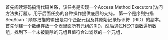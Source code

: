 首先阅读源码搞清代码关系，该任务是实现一个Access Method Executors(访问方法执行器)。用于后面任务的各种操作提供底层的支持。
第一个是序列扫描SeqScan：顺序扫描的输出是每个匹配元组及其原始记录标识符（RID）的副本。首先创建一个数组存放一个表里面所有元组的RID，然后通过NEXT函数遍历数组，找到下一个未被删除的元组且值符合过滤器的一个元组，

